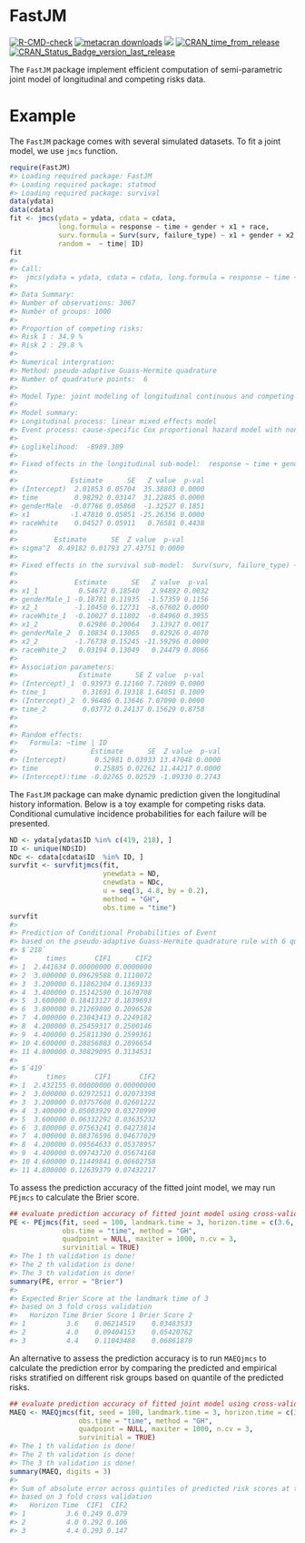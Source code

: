 
# FastJM

<!-- badges: start -->

[![R-CMD-check](https://github.com/shanpengli/FastJM/workflows/R-CMD-check/badge.svg)](https://github.com/shanpengli/FastJM/actions)
[![metacran
downloads](https://cranlogs.r-pkg.org/badges/FastJM)](https://cran.r-project.org/package=FastJM)
[![](https://cranlogs.r-pkg.org/badges/grand-total/FastJM)](https://cran.r-project.org/package=FastJM)
[![CRAN_time_from_release](https://www.r-pkg.org/badges/ago/FastJM)](https://cran.r-project.org/package=FastJM)
[![CRAN_Status_Badge_version_last_release](https://www.r-pkg.org/badges/version-last-release/FastJM)](https://cran.r-project.org/package=FastJM)
<!-- badges: end -->

The `FastJM` package implement efficient computation of semi-parametric
joint model of longitudinal and competing risks data.

# Example

The `FastJM` package comes with several simulated datasets. To fit a
joint model, we use `jmcs` function.

``` r
require(FastJM)
#> Loading required package: FastJM
#> Loading required package: statmod
#> Loading required package: survival
data(ydata)
data(cdata)
fit <- jmcs(ydata = ydata, cdata = cdata, 
            long.formula = response ~ time + gender + x1 + race, 
            surv.formula = Surv(surv, failure_type) ~ x1 + gender + x2 + race, 
            random =  ~ time| ID)
fit
#> 
#> Call:
#>  jmcs(ydata = ydata, cdata = cdata, long.formula = response ~ time + gender + x1 + race, random = ~time | ID, surv.formula = Surv(surv, failure_type) ~ x1 + gender + x2 + race) 
#> 
#> Data Summary:
#> Number of observations: 3067 
#> Number of groups: 1000 
#> 
#> Proportion of competing risks: 
#> Risk 1 : 34.9 %
#> Risk 2 : 29.8 %
#> 
#> Numerical intergration:
#> Method: pseudo-adaptive Guass-Hermite quadrature
#> Number of quadrature points:  6 
#> 
#> Model Type: joint modeling of longitudinal continuous and competing risks data 
#> 
#> Model summary:
#> Longitudinal process: linear mixed effects model
#> Event process: cause-specific Cox proportional hazard model with non-parametric baseline hazard
#> 
#> Loglikelihood:  -8989.389 
#> 
#> Fixed effects in the longitudinal sub-model:  response ~ time + gender + x1 + race 
#> 
#>             Estimate      SE   Z value  p-val
#> (Intercept)  2.01853 0.05704  35.38803 0.0000
#> time         0.98292 0.03147  31.22885 0.0000
#> genderMale  -0.07766 0.05860  -1.32527 0.1851
#> x1          -1.47810 0.05851 -25.26356 0.0000
#> raceWhite    0.04527 0.05911   0.76581 0.4438
#> 
#>         Estimate      SE  Z value  p-val
#> sigma^2  0.49182 0.01793 27.43751 0.0000
#> 
#> Fixed effects in the survival sub-model:  Surv(surv, failure_type) ~ x1 + gender + x2 + race 
#> 
#>              Estimate      SE   Z value  p-val
#> x1_1          0.54672 0.18540   2.94892 0.0032
#> genderMale_1 -0.18781 0.11935  -1.57359 0.1156
#> x2_1         -1.10450 0.12731  -8.67602 0.0000
#> raceWhite_1  -0.10027 0.11802  -0.84960 0.3955
#> x1_2          0.62986 0.20064   3.13927 0.0017
#> genderMale_2  0.10834 0.13065   0.82926 0.4070
#> x2_2         -1.76738 0.15245 -11.59296 0.0000
#> raceWhite_2   0.03194 0.13049   0.24479 0.8066
#> 
#> Association parameters:                 
#>               Estimate      SE Z value  p-val
#> (Intercept)_1  0.93973 0.12160 7.72809 0.0000
#> time_1         0.31691 0.19318 1.64051 0.1009
#> (Intercept)_2  0.96486 0.13646 7.07090 0.0000
#> time_2         0.03772 0.24137 0.15629 0.8758
#> 
#> 
#> Random effects:                 
#>   Formula: ~time | ID 
#>                  Estimate      SE  Z value  p-val
#> (Intercept)       0.52981 0.03933 13.47048 0.0000
#> time              0.25885 0.02262 11.44217 0.0000
#> (Intercept):time -0.02765 0.02529 -1.09330 0.2743
```

The `FastJM` package can make dynamic prediction given the longitudinal
history information. Below is a toy example for competing risks data.
Conditional cumulative incidence probabilities for each failure will be
presented.

``` r
ND <- ydata[ydata$ID %in% c(419, 218), ]
ID <- unique(ND$ID)
NDc <- cdata[cdata$ID  %in% ID, ]
survfit <- survfitjmcs(fit, 
                       ynewdata = ND, 
                       cnewdata = NDc, 
                       u = seq(3, 4.8, by = 0.2), 
                       method = "GH",
                       obs.time = "time")
survfit
#> 
#> Prediction of Conditional Probabilities of Event
#> based on the pseudo-adaptive Guass-Hermite quadrature rule with 6 quadrature points
#> $`218`
#>       times       CIF1      CIF2
#> 1  2.441634 0.00000000 0.0000000
#> 2  3.000000 0.09629588 0.1110072
#> 3  3.200000 0.11862304 0.1369133
#> 4  3.400000 0.15142590 0.1679708
#> 5  3.600000 0.18413127 0.1839693
#> 6  3.800000 0.21269800 0.2096528
#> 7  4.000000 0.23043413 0.2249182
#> 8  4.200000 0.25459317 0.2500146
#> 9  4.400000 0.25811390 0.2599361
#> 10 4.600000 0.28856883 0.2896654
#> 11 4.800000 0.30829095 0.3134531
#> 
#> $`419`
#>       times       CIF1       CIF2
#> 1  2.432155 0.00000000 0.00000000
#> 2  3.000000 0.02972511 0.02073398
#> 3  3.200000 0.03757608 0.02601222
#> 4  3.400000 0.05003929 0.03270990
#> 5  3.600000 0.06332292 0.03635232
#> 6  3.800000 0.07563241 0.04273814
#> 7  4.000000 0.08376596 0.04677029
#> 8  4.200000 0.09564633 0.05378957
#> 9  4.400000 0.09743720 0.05674168
#> 10 4.600000 0.11449841 0.06602758
#> 11 4.800000 0.12639379 0.07432217
```

To assess the prediction accuracy of the fitted joint model, we may run
`PEjmcs` to calculate the Brier score.

``` r
## evaluate prediction accuracy of fitted joint model using cross-validated Brier Score
PE <- PEjmcs(fit, seed = 100, landmark.time = 3, horizon.time = c(3.6, 4, 4.4), 
             obs.time = "time", method = "GH", 
             quadpoint = NULL, maxiter = 1000, n.cv = 3, 
             survinitial = TRUE)
#> The 1 th validation is done!
#> The 2 th validation is done!
#> The 3 th validation is done!
summary(PE, error = "Brier")
#> 
#> Expected Brier Score at the landmark time of 3 
#> based on 3 fold cross validation
#>   Horizon Time Brier Score 1 Brier Score 2
#> 1          3.6    0.06214519    0.03483533
#> 2          4.0    0.09404153    0.05420762
#> 3          4.4    0.11043488    0.06861870
```

An alternative to assess the prediction accuracy is to run `MAEQjmcs` to
calculate the prediction error by comparing the predicted and empirical
risks stratified on different risk groups based on quantile of the
predicted risks.

``` r
## evaluate prediction accuracy of fitted joint model using cross-validated Brier Score
MAEQ <- MAEQjmcs(fit, seed = 100, landmark.time = 3, horizon.time = c(3.6, 4, 4.4), 
                 obs.time = "time", method = "GH", 
                 quadpoint = NULL, maxiter = 1000, n.cv = 3, 
                 survinitial = TRUE)
#> The 1 th validation is done!
#> The 2 th validation is done!
#> The 3 th validation is done!
summary(MAEQ, digits = 3)
#> 
#> Sum of absolute error across quintiles of predicted risk scores at the landmark time of 3 
#> based on 3 fold cross validation
#>   Horizon Time  CIF1  CIF2
#> 1          3.6 0.249 0.079
#> 2          4.0 0.292 0.106
#> 3          4.4 0.293 0.147
```
